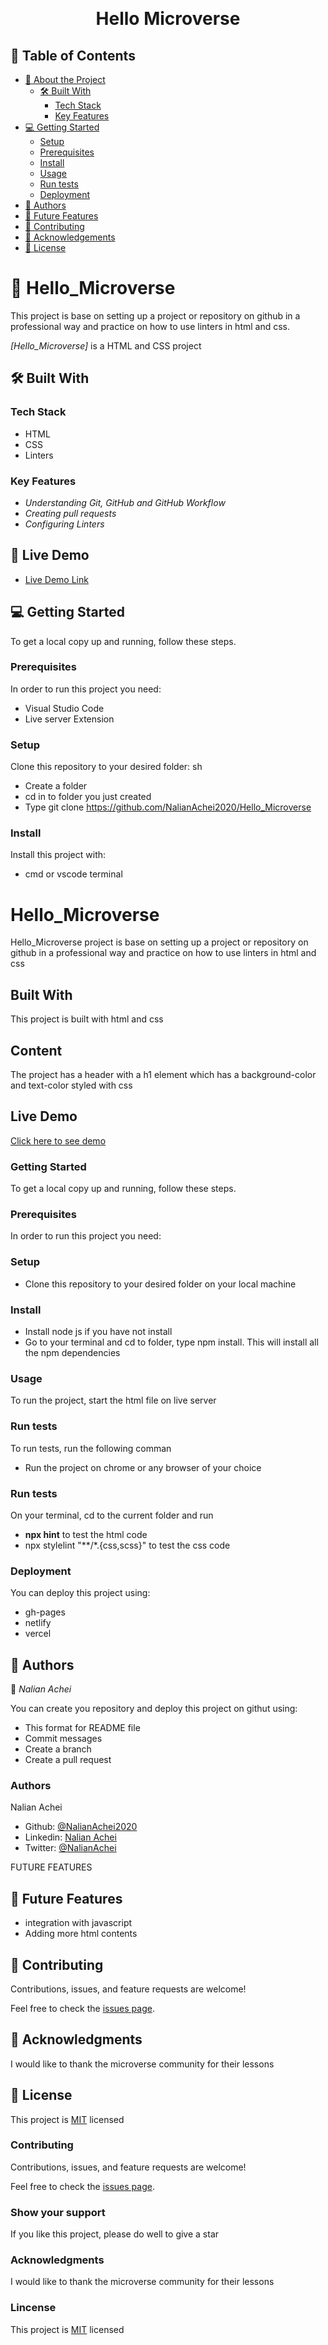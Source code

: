 
<a name="readme-top"></a>

<div align="center">

  <br/>

  <h1><b>Hello Microverse</b></h1>

</div>

## 📗 Table of Contents

- [📖 About the Project](#about-project)
  - [🛠 Built With](#built-with)
    - [Tech Stack](#tech-stack)
    - [Key Features](#key-features)
- [💻 Getting Started](#getting-started)
  - [Setup](#setup)
  - [Prerequisites](#prerequisites)
  - [Install](#install)
  - [Usage](#usage)
  - [Run tests](#run-tests)
  - [Deployment](#deployment)
- [👥 Authors](#authors)
- [🔭 Future Features](#future-features)
- [🤝 Contributing](#contributing)
- [🙏 Acknowledgements](#acknowledgements)
- [📝 License](#license)

<!-- PROJECT DESCRIPTION -->

# 📖 Hello_Microverse <a name="about-project"></a>

This project is base on setting up a project or repository on github in a professional way and practice on how to use linters in html and css.

*[Hello_Microverse]* is a HTML and CSS project

## 🛠 Built With <a name="built-with"></a>

### Tech Stack <a name="tech-stack"></a>

- HTML
- CSS
- Linters

### Key Features <a name="key-features"></a>

- *Understanding Git, GitHub and GitHub Workflow*
- *Creating pull requests*
- *Configuring Linters*

## 🚀 Live Demo <a name="live-demo"></a>
- [Live Demo Link](https://nalianachei2020.github.io/Hello_Microverse)

## 💻 Getting Started <a name="getting-started"></a>

To get a local copy up and running, follow these steps.

### Prerequisites

In order to run this project you need:

- Visual Studio Code
- Live server Extension

### Setup

Clone this repository to your desired folder:
sh
- Create a folder
- cd in to folder you just created
- Type git clone https://github.com/NalianAchei2020/Hello_Microverse

### Install

Install this project with:
- cmd or vscode terminal

# Hello_Microverse
Hello_Microverse project is base on setting up a project or repository on github in a professional way and practice on how to use linters in html and css

## Built With
This project is built with html and css

## Content
The project has a header with a h1 element which has a background-color and text-color styled with css

## Live Demo
[Click here to see demo](https://nalianachei2020.github.io/Hello_Microverse/)

### Getting Started
To get a local copy up and running, follow these steps.

### Prerequisites
In order to run this project you need:

### Setup
- Clone this repository to your desired folder on your local machine

### Install
- Install node js if you have not install
- Go to your terminal and cd to folder, type npm install. This will install all the npm dependencies

### Usage

To run the project, start the html file on live server

### Run tests

To run tests, run the following comman

-  Run the project on chrome or any browser of your choice

### Run tests

On your terminal, cd to the current folder and run 
- **npx hint** to test  the html code
- npx stylelint "**/*.{css,scss}" to test the css code

### Deployment

You can deploy this project using:

 - gh-pages
 - netlify
 - vercel

## 👥 Authors <a name="authors"></a>

👤 *Nalian Achei*

You can create you repository and deploy this project on githut using:
- This format for README file
- Commit messages
- Create a branch
- Create a pull request

### Authors
Nalian Achei 
- Github: [@NalianAchei2020](https://github.com/NalianAchei2020)
- Linkedin: [Nalian Achei](https://www.linkedin.com/in/nalian-achei-683208275)
- Twitter: [@NalianAchei](https://twitter.com/NalianAchei?t=E3ePLcJ7B45dBa8SBFIXDg&s=09)

 FUTURE FEATURES 

 ## 🔭 Future Features <a name="future-features"></a>

- integration with javascript
- Adding more html contents

## 🤝 Contributing <a name="contributing"></a>

Contributions, issues, and feature requests are welcome!

Feel free to check the [issues page](https://github.com/NalianAchei2020/Hello_Microverse/issues).

## 🙏 Acknowledgments <a name="acknowledgements"></a>

I would like to thank the microverse community for their lessons

## 📝 License <a name="license"></a>

This project is [MIT](https://github.com/NalianAchei2020/Hello_Microverse/pull/2) licensed

###  Contributing
Contributions, issues, and feature requests are welcome!

Feel free to check the [issues page](https://github.com/NalianAchei2020/Hello_Microverse/issues).
### Show your support
If you like this project, please do well to give a star

### Acknowledgments
I would like to thank the microverse community for their lessons

### Lincense
This project is [MIT](https://github.com/NalianAchei2020/Hello_Microverse/pull/2) licensed
